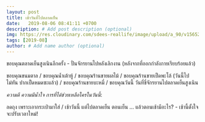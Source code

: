 ```yaml
---
layout: post
title: เช้าวันที่ไปตลาดเย็น
date:   2019-08-06 08:41:11 +0700
description: # Add post description (optional)
img: https://res.cloudinary.com/sdees-reallife/image/upload/a_90/v1565273612/IMG_20190806_190228.jpg # Add image post (optional)
tags: [2019-08]
author: # Add name author (optional)
---
```

ขอบคุณตลาดเย็นสูงเนินอีกครั้ง - ปั่นจักรยานไปหลังเลิกงาน (หลังจากที่ออกกำลังกายเรียบร้อยแล้ว)

ขอบคุณขนมตาล / ขอบคุณน้ำเต้าหู้ / ขอบคุณร้านขายผลไม้ / ขอบคุณร้านขายเป็ดพะโล้ (วันนี้ไปไม่ทัน ปากเป็ดหมดซะแล้ว) / ขอบคุณร้านขายบะหมี่ / ขอบคุณวันนี้ วันที่ขี่จักรยานไปตลาดเย็นสูงเนิน

<i class="fa fa-child" style="color:plum"></i>

*ความดี ความมีน้ำใจ การที่ได้ช่วยเหลือใครในวันนี้*:

ลดถุง เพราะเอากระเป๋ามาใส่ / เช้าวันนี้ แต่ไปตลาดเย็น ตอนเย็น ... แล้วตอนเช้ามีอะไร? - เช้านี้ตั้งใจจะปรับเวลาใหม่!
